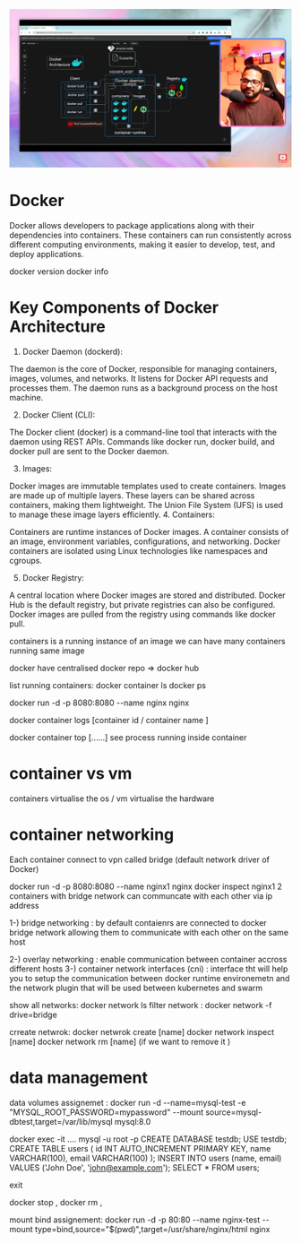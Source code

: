 ![alt text](<Screenshot (212).png>)

# Docker

Docker allows developers to package applications along with their dependencies into containers. These containers can run consistently across different computing environments, making it easier to develop, test, and deploy applications.


docker version
docker info 

# Key Components of Docker Architecture
1. Docker Daemon (dockerd):

The daemon is the core of Docker, responsible for managing containers, images, volumes, and networks. It listens for Docker API requests and processes them.
The daemon runs as a background process on the host machine.

2. Docker Client (CLI):

The Docker client (docker) is a command-line tool that interacts with the daemon using REST APIs. Commands like docker run, docker build, and docker pull are sent to the Docker daemon.

3. Images:

Docker images are immutable templates used to create containers. Images are made up of multiple layers. These layers can be shared across containers, making them lightweight.
The Union File System (UFS) is used to manage these image layers efficiently.
4. Containers:

Containers are runtime instances of Docker images. A container consists of an image, environment variables, configurations, and networking. Docker containers are isolated using Linux technologies like namespaces and cgroups.

5. Docker Registry:

A central location where Docker images are stored and distributed. Docker Hub is the default registry, but private registries can also be configured. Docker images are pulled from the registry using commands like docker pull.


containers is a running instance of an image 
we can have many containers running same image

docker have centralised docker repo => docker hub 

list running containers: docker container ls 
                         docker ps 


docker run -d -p 8080:8080 --name nginx  nginx 

docker container logs [container id / container name ]

docker container top [......]  see process running inside container

# container vs vm
containers virtualise the os / vm virtualise the hardware 


# container networking
Each container connect to vpn called bridge  (default network driver of Docker)

docker run -d -p 8080:8080 --name nginx1 nginx
docker inspect nginx1
2 containers with bridge network can communcate with each other via ip address


1-) bridge networking : by default contaienrs are connected to docker bridge network allowing them to communicate with each other on the same host 

2-) overlay networking : enable communication between container accross different hosts 
3-) container network interfaces (cni) : interface tht will help you to setup the communication between docker runtime environemetn and the network plugin that will be used between kubernetes and swarm 

show all networks: docker network ls 
filter network : docker network -f drive=bridge

crreate netwrok: docker netwrok create [name]
                 docker network inspect [name]
                 docker network rm [name] (if we want to remove it )


# data management 
data volumes assignemet : 
docker run -d --name=mysql-test -e "MYSQL_ROOT_PASSWORD=mypassword" --mount source=mysql-dbtest,target=/var/lib/mysql mysql:8.0

docker exec -it ....
mysql -u root -p
CREATE DATABASE testdb;
USE testdb;
CREATE TABLE users (
    id INT AUTO_INCREMENT PRIMARY KEY,
    name VARCHAR(100),
    email VARCHAR(100)
);
INSERT INTO users (name, email) VALUES ('John Doe', 'john@example.com');
SELECT * FROM users;

exit 

docker stop , docker rm ,

mount bind assignement: 
docker run -d  -p 80:80 --name nginx-test --mount type=bind,source="$(pwd)",target=/usr/share/nginx/html  nginx
